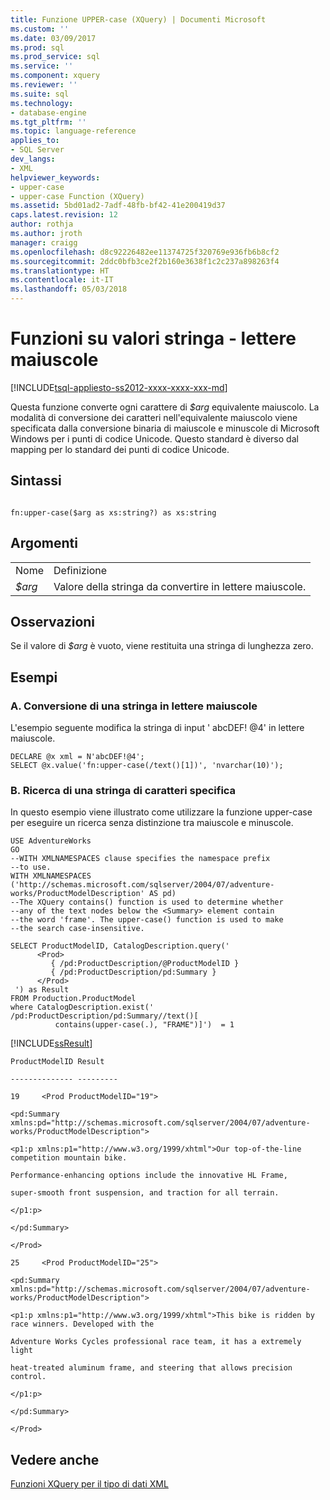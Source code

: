 ```yaml
---
title: Funzione UPPER-case (XQuery) | Documenti Microsoft
ms.custom: ''
ms.date: 03/09/2017
ms.prod: sql
ms.prod_service: sql
ms.service: ''
ms.component: xquery
ms.reviewer: ''
ms.suite: sql
ms.technology:
- database-engine
ms.tgt_pltfrm: ''
ms.topic: language-reference
applies_to:
- SQL Server
dev_langs:
- XML
helpviewer_keywords:
- upper-case
- upper-case Function (XQuery)
ms.assetid: 5bd01ad2-7adf-48fb-bf42-41e200419d37
caps.latest.revision: 12
author: rothja
ms.author: jroth
manager: craigg
ms.openlocfilehash: d8c92226482ee11374725f320769e936fb6b8cf2
ms.sourcegitcommit: 2ddc0bfb3ce2f2b160e3638f1c2c237a898263f4
ms.translationtype: HT
ms.contentlocale: it-IT
ms.lasthandoff: 05/03/2018
---
```

# <a name="functions-on-string-values---upper-case"></a>Funzioni su valori stringa - lettere maiuscole
[!INCLUDE[tsql-appliesto-ss2012-xxxx-xxxx-xxx-md](../includes/tsql-appliesto-ss2012-xxxx-xxxx-xxx-md.md)]

  Questa funzione converte ogni carattere di *$arg* equivalente maiuscolo. La modalità di conversione dei caratteri nell'equivalente maiuscolo viene specificata dalla conversione binaria di maiuscole e minuscole di Microsoft Windows per i punti di codice Unicode. Questo standard è diverso dal mapping per lo standard dei punti di codice Unicode.  
  
## <a name="syntax"></a>Sintassi  
  
```  
  
fn:upper-case($arg as xs:string?) as xs:string  
```  
  
## <a name="arguments"></a>Argomenti  
  
|||  
|-|-|  
|Nome|Definizione|  
|*$arg*|Valore della stringa da convertire in lettere maiuscole.|  
  
## <a name="remarks"></a>Osservazioni  
 Se il valore di *$arg* è vuoto, viene restituita una stringa di lunghezza zero.  
  
## <a name="examples"></a>Esempi  
  
### <a name="a-changing-a-string-to-upper-case"></a>A. Conversione di una stringa in lettere maiuscole  
 L'esempio seguente modifica la stringa di input ' abcDEF! @4' in lettere maiuscole.  
  
```  
DECLARE @x xml = N'abcDEF!@4';  
SELECT @x.value('fn:upper-case(/text()[1])', 'nvarchar(10)');  
```  
  
### <a name="b-search-for-a-specific-character-string"></a>B. Ricerca di una stringa di caratteri specifica  
 In questo esempio viene illustrato come utilizzare la funzione upper-case per eseguire un ricerca senza distinzione tra maiuscole e minuscole.  
  
```  
USE AdventureWorks  
GO  
--WITH XMLNAMESPACES clause specifies the namespace prefix  
--to use.   
WITH XMLNAMESPACES ('http://schemas.microsoft.com/sqlserver/2004/07/adventure-works/ProductModelDescription' AS pd)  
--The XQuery contains() function is used to determine whether  
--any of the text nodes below the <Summary> element contain  
--the word 'frame'. The upper-case() function is used to make  
--the search case-insensitive.  
  
SELECT ProductModelID, CatalogDescription.query('  
      <Prod>  
         { /pd:ProductDescription/@ProductModelID }  
         { /pd:ProductDescription/pd:Summary }  
      </Prod>  
 ') as Result  
FROM Production.ProductModel  
where CatalogDescription.exist('  
/pd:ProductDescription/pd:Summary//text()[  
          contains(upper-case(.), "FRAME")]')  = 1  
```  
  
 [!INCLUDE[ssResult](../includes/ssresult-md.md)]  
  
 `ProductModelID Result`  
  
 `-------------- ---------`  
  
 `19     <Prod ProductModelID="19">`  
  
 `<pd:Summary xmlns:pd="http://schemas.microsoft.com/sqlserver/2004/07/adventure-works/ProductModelDescription">`  
  
 `<p1:p xmlns:p1="http://www.w3.org/1999/xhtml">Our top-of-the-line competition mountain bike.`  
  
 `Performance-enhancing options include the innovative HL Frame,`  
  
 `super-smooth front suspension, and traction for all terrain.`  
  
 `</p1:p>`  
  
 `</pd:Summary>`  
  
 `</Prod>`  
  
 `25     <Prod ProductModelID="25">`  
  
 `<pd:Summary xmlns:pd="http://schemas.microsoft.com/sqlserver/2004/07/adventure-works/ProductModelDescription">`  
  
 `<p1:p xmlns:p1="http://www.w3.org/1999/xhtml">This bike is ridden by race winners. Developed with the`  
  
 `Adventure Works Cycles professional race team, it has a extremely light`  
  
 `heat-treated aluminum frame, and steering that allows precision control.`  
  
 `</p1:p>`  
  
 `</pd:Summary>`  
  
 `</Prod>`  
  
## <a name="see-also"></a>Vedere anche  
 [Funzioni XQuery per il tipo di dati XML](../xquery/xquery-functions-against-the-xml-data-type.md)  
  
  
